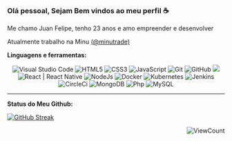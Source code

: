 ### Olá pessoal, Sejam Bem vindos ao meu perfil ☕

Me chamo Juan Felipe, tenho 23 anos e amo empreender e desenvolver

Atualmente trabalho  na Minu [(@minutrade)](https://github.com/Minutrade)

**Linguagens e ferramentas:**

<p align="center">

  <div align="center">
    <img alt="Visual Studio Code" src="https://img.icons8.com/fluent/48/000000/visual-studio-code-2019.png" />
    <img alt="HTML5" src="https://img.icons8.com/color/48/000000/html-5.png" />
    <img alt="CSS3" src="https://img.icons8.com/color/48/000000/css3.png" />
    <img alt="JavaScript" src="https://img.icons8.com/color/48/000000/javascript.png" />
    <img alt="Git" src="https://img.icons8.com/color/48/000000/git.png" />
    <img alt="GitHub" src="https://img.icons8.com/fluent/48/000000/github.png" />
    <img src="https://img.icons8.com/color/48/000000/gitlab.png"/>
    <img alt="React | React Native" src="https://img.icons8.com/color/48/000000/react-native.png" />
    <img alt="NodeJs" src="https://img.icons8.com/color/48/000000/nodejs.png"/>
    <img alt="Docker" src="https://img.icons8.com/color/48/000000/docker.png"/>
    <img alt="Kubernetes" src="https://img.icons8.com/color/48/000000/kubernetes.png"/>
    <img alt="Jenkins" src="https://img.icons8.com/color/48/000000/jenkins.png"/>
    <img alt="CircleCi" src="https://img.icons8.com/color/48/000000/circleci.png"/>
    <img alt="MongoDB" src="https://img.icons8.com/color/48/000000/mongodb.png"/>
    <img alt="Php" src="https://img.icons8.com/officel/48/000000/php-logo.png"/>
    <img alt="MySQL" src="https://img.icons8.com/ios-filled/48/4a90e2/mysql-logo.png"/>
  </div>
</p>

---

**Status do Meu Github:**

<p align="center">
  
  [![GitHub Streak](https://streak-stats.demolab.com?user=jfgarciadev&theme=merko&hide_border=true)](https://git.io/streak-stats)

</p>


<div align="right">
  
![ViewCount](https://views.whatilearened.today/views/github/jfgarciadev/QuintansC.svg)

</div>
